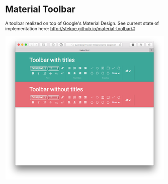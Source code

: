# Material Toolbar

A toolbar realized on top of Google's Material Design. See current state of implementation here: http://stekoe.github.io/material-toolbar/#

![](docs/screenshot.png)
